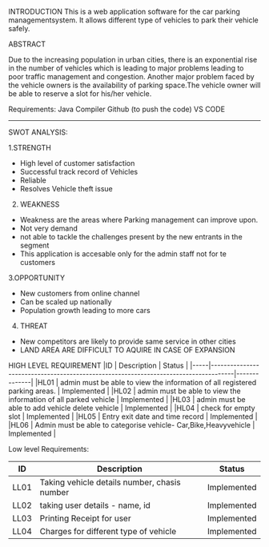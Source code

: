 INTRODUCTION
This is a web application software for the car parking managementsystem. It allows different type of vehicles to park their vehicle safely.



ABSTRACT

Due to the increasing population in urban cities, there is an exponential rise in the number of vehicles which is leading to major problems leading to poor traffic management and congestion. Another major problem faced by the vehicle owners is the availability of parking space.The vehicle owner will be able to reserve a slot for his/her vehicle.



Requirements:
Java Compiler 
Github (to push the code)
VS CODE

--------------------------------------------------------------------------------------------------------------------
SWOT ANALYSIS:

1.STRENGTH

 * High level of customer satisfaction
 * Successful track record of Vehicles
 * Reliable 
 * Resolves Vehicle theft issue

2. WEAKNESS
 * Weakness are the areas where  Parking management can improve upon.
 * Not very  demand
 * not able to tackle the challenges present by the new entrants in the segment
 * This application is accesable only for the admin staff not for te customers

3.OPPORTUNITY
 * New customers from online channel 
 * Can be scaled up nationally 
 * Population growth leading to more cars

4. THREAT
 * New competitors are likely to provide same service in other cities
 * LAND AREA ARE DIFFICULT TO AQUIRE IN CASE OF EXPANSION




HIGH LEVEL REQUIREMENT
|ID	  |   Description	                                                                    |  Status      |
|-----|-------------------------------------------------------------------------------------|--------------|
|HL01 |  	admin must be able to view the information of all registered parking areas.     |  Implemented |
|HL02 | 	admin must be able to view the information of all parked vehicle                |  Implemented |
|HL03 |     admin must be able to add vehicle delete vehicle                                |  Implemented |
|HL04 |     check for empty slot	                                                        |  Implemented |
|HL05 |     Entry exit date and time record                                                 |  Implemented |
|HL06 |      Admin must be able to categorise vehicle- Car,Bike,Heavyvehicle                |  Implemented |




Low level Requirements:

|ID	  |   Description	                                    |  Status      |
|-----|---------------------------------------------------|--------------|
|LL01 |  	Taking vehicle details number, chasis number    |  Implemented |
|LL02 | 	taking user details - name, id           	    |  Implemented |
|LL03 |   Printing Receipt for user	                        |  Implemented |
|LL04 | Charges for different type of vehicle	            |  Implemented |






